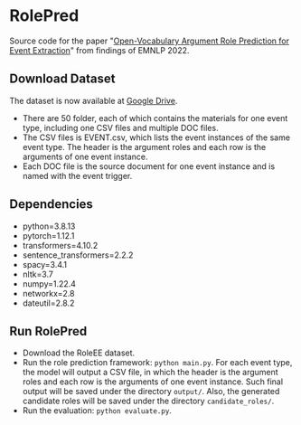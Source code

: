 # RolePred
Source code for the paper "[Open-Vocabulary Argument Role Prediction for Event Extraction](https://arxiv.org/abs/2211.01577)" from findings of EMNLP 2022.


## Download Dataset
The dataset is now available at [Google Drive](https://drive.google.com/file/d/1IRIKjiAfi0txUmBY-hDzt79segz7tveJ/view?usp=sharing).
- There are 50 folder, each of which contains the materials for one event type, including one CSV files and multiple DOC files. 
- The CSV files is EVENT.csv, which lists the event instances of the same event type. The header is the argument roles and each row is the arguments of one event instance.
- Each DOC file is the source document for one event instance and is named with the event trigger. 


## Dependencies 
- python=3.8.13
- pytorch=1.12.1
- transformers=4.10.2
- sentence_transformers=2.2.2
- spacy=3.4.1
- nltk=3.7
- numpy=1.22.4
- networkx=2.8
- dateutil=2.8.2


## Run RolePred
- Download the RoleEE dataset. 
- Run the role prediction framework: `python main.py`. For each event type, the model will output a CSV file, in which the header is the argument roles and each row is the arguments of one event instance. Such final output will be saved under the directory `output/`. Also, the generated candidate roles will be saved under the directory `candidate_roles/`. 
- Run the evaluation: `python evaluate.py`. 
